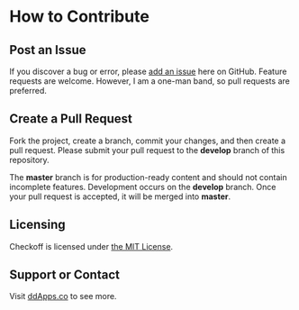 # How to Contribute

## Post an Issue

If you discover a bug or error, please [add an issue](https://github.com/duliodenis/checkoff/issues) here on GitHub. Feature requests are welcome. However, I am a one-man band, so pull requests are preferred.


## Create a Pull Request

Fork the project, create a branch, commit your changes, and then create a pull request. Please submit your pull request to the **develop** branch of this repository.

The **master** branch is for production-ready content and should not contain incomplete features. Development occurs on the **develop** branch. Once your pull request is accepted, it will be merged into **master**.


## Licensing
Checkoff is licensed under [the MIT License](LICENSE).

## Support or Contact
Visit [ddApps.co](http://ddapps.co) to see more.